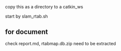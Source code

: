 ## 

copy this as a directory to a catkin_ws

start by slam_rtab.sh


## for document 

check report.md,
rtabmap.db.zip need to be extracted